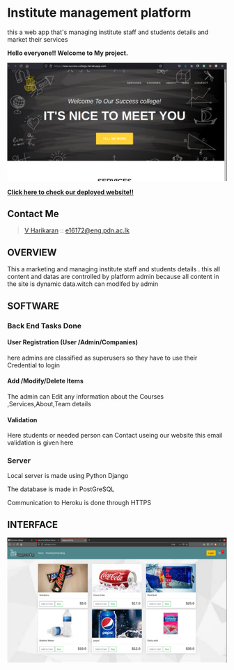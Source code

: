 # Institute management platform
this a web app that's managing institute staff and students details and market their services 
 

**Hello everyone!! Welcome to My project.**  

 ![top](https://github.com/Karikaranvetti/Institute-management-platform/blob/main/Doc/pic1.png)

[**Click here to check our deployed website!!**](https://new-success-college.herokuapp.com/)
 

## Contact Me
   
   
   > [V Harikaran](https://github.com/Karikaranvetti)  :: e16172@eng.pdn.ac.lk
   
 
   
   
    
 


 ## OVERVIEW
 This a marketing and managing institute staff and students details . this all content and datas are controlled by platform admin because all content in the site is dynamic data.witch can modifed by admin 
  
##   SOFTWARE  
  ### Back End Tasks Done
#### User Registration (User /Admin/Companies)
here admins are classified as superusers so they have to use their Credential to login 
 
#### Add /Modify/Delete Items

The admin can Edit any information about the Courses ,Services,About,Team details 
#### Validation

Here students or needed person can Contact useing our website this email validation is given here 
 


### Server
Local server is made using Python Django

The database is made in PostGreSQL

Communication to Heroku is done through HTTPS 

 

 

## INTERFACE
 
 
 
 
![interface](https://github.com/cepdnaclk/e16-3yp-smart-vending-machine/blob/main/docs/ui1.jpeg)
  
  
